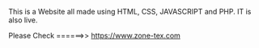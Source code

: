 This is a Website all made using HTML, CSS, JAVASCRIPT and PHP. IT is also live.

Please Check ======>>     https://www.zone-tex.com

